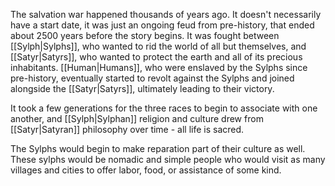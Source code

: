 The salvation war happened thousands of years ago. It doesn't necessarily have a start date, it was just an ongoing feud from pre-history, that ended about 2500 years before the story begins. It was fought between [[Sylph|Sylphs]], who wanted to rid the world of all but themselves, and [[Satyr|Satyrs]], who wanted to protect the earth and all of its precious inhabitants. [[Human|Humans]], who were enslaved by the Sylphs since pre-history, eventually started to revolt against the Sylphs and joined alongside the [[Satyr|Satyrs]], ultimately leading to their victory. 

It took a few generations for the three races to begin to associate with one another, and [[Sylph|Sylphan]] religion and culture drew from [[Satyr|Satyran]] philosophy over time - all life is sacred.

The Sylphs would begin to make reparation part of their culture as well. These sylphs would be nomadic and simple people who would visit as many villages and cities to offer labor, food, or assistance of some kind.